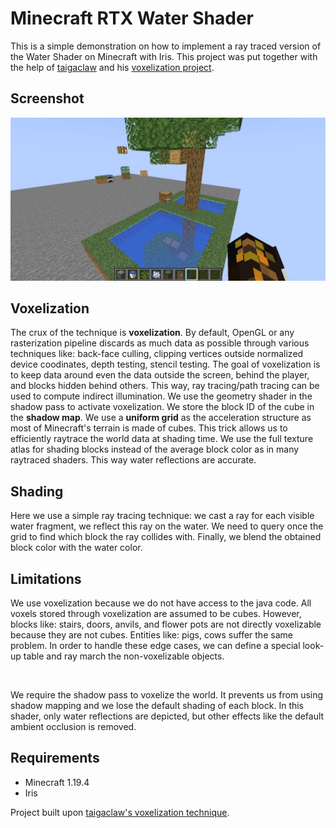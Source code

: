 # Minecraft RTX Water Shader

This is a simple demonstration on how to implement a ray traced version of the Water Shader on Minecraft with Iris. This project was put together with the help of [taigaclaw](https://github.com/coolq1000) and his [voxelization project](https://github.com/coolq1000/vx-simple).

## Screenshot

![screenshot](screenshots/shot.png)

## Voxelization

The crux of the technique is **voxelization**. By default, OpenGL or any rasterization pipeline discards as much data as possible through various techniques like: back-face culling, clipping vertices outside normalized device coodinates, depth testing, stencil testing. The goal of voxelization is to keep data around even the data outside the screen, behind the player, and blocks hidden behind others. This way, ray tracing/path tracing can be used to compute indirect illumination. We use the geometry shader in the shadow pass to activate voxelization. We store the block ID of the cube in the **shadow map**. We use a **uniform grid** as the acceleration structure as most of Minecraft's terrain is made of cubes. This trick allows us to efficiently raytrace the world data at shading time. We use the full texture atlas for shading blocks instead of the average block color as in many raytraced shaders. This way water reflections are accurate.

## Shading

Here we use a simple ray tracing technique: we cast a ray for each visible water fragment, we reflect this ray on the water. We need to query once the grid to find which block the ray collides with. Finally, we blend the obtained block color with the water color.

## Limitations

We use voxelization because we do not have access to the java code. All voxels stored through voxelization are assumed to be cubes. However, blocks like: stairs, doors, anvils, and flower pots are not directly voxelizable because they are not cubes. Entities like: pigs, cows suffer the same problem. In order to handle these edge cases, we can define a special look-up table and ray march the non-voxelizable objects.

<br>

We require the shadow pass to voxelize the world. It prevents us from using shadow mapping and we lose the default shading of each block. In this shader, only water reflections are depicted, but other effects like the default ambient occlusion is removed.

## Requirements

- Minecraft 1.19.4
- Iris

Project built upon [taigaclaw's voxelization technique](https://github.com/coolq1000/vx-simple).